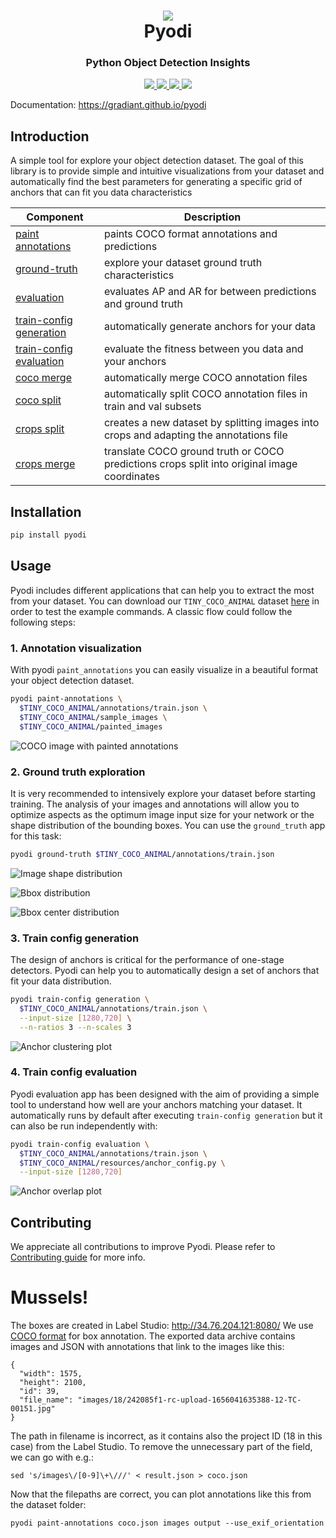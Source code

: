 
<h1 align="center">
  <div>
    <img style="max-width: 65px" src="docs/images/logo.svg" >
  </div>
  <b>Pyodi</b><br>
</h1>


<h3 align="center">
  <b>Python Object Detection Insights</b><br>
</h3>

<p align="center">
    <a href="https://pypi.org/project/pyodi/">
        <img src="https://img.shields.io/pypi/v/pyodi" />
    </a>
    <a href="https://www.python.org/">
        <img src="https://img.shields.io/badge/Python-3.8-ff69b4.svg" />
    </a>
    <a href="https://github.com/Gradiant/pyodi/actions?query=workflow%3A%22Continuous+Integration%22">
        <img src="https://github.com/pyodi/pyodi/workflows/Continuous%20Integration/badge.svg?branch=master" />
    </a>
    <a href= "https://github.com/Gradiant/pyodi/blob/master/LICENSE">
        <img src="https://img.shields.io/badge/License-MPL%202.0-brightgreen.svg" />
    </a>
</p>


Documentation: https://gradiant.github.io/pyodi

## Introduction

A simple tool for explore your object detection dataset. The goal of this library is to provide simple and intuitive visualizations from your dataset and automatically find the best parameters for generating a specific grid of anchors that can fit you data characteristics

| Component  | Description  |
|---|---|
| [paint annotations](https://gradiant.github.io/pyodi/reference/apps/paint-annotations/)  | paints COCO format annotations and predictions  |
| [ground-truth](https://gradiant.github.io/pyodi/reference/apps/ground-truth/) |  explore your dataset ground truth characteristics |
| [evaluation](https://gradiant.github.io/pyodi/reference/apps/evaluation/)  | evaluates AP and AR for between predictions and ground truth |
| [train-config generation](https://gradiant.github.io/pyodi/reference/apps/train-config-generation/)  | automatically generate anchors for your data  |
| [train-config evaluation](https://gradiant.github.io/pyodi/reference/apps/train-config-evaluation/)  | evaluate the fitness between you data and your anchors  |
| [coco merge](https://gradiant.github.io/pyodi/reference/apps/coco-merge/)  | automatically merge COCO annotation files  |
| [coco split](https://gradiant.github.io/pyodi/reference/apps/coco-split/)  | automatically split COCO annotation files in train and val subsets |
| [crops split](https://gradiant.github.io/pyodi/reference/apps/crops-split/)  | creates a new dataset by splitting images into crops and adapting the annotations file |
| [crops merge](https://gradiant.github.io/pyodi/reference/apps/crops-merge/)  | translate COCO ground truth or COCO predictions crops split into original image coordinates |


## Installation

```bash
pip install pyodi
```

## Usage

Pyodi includes different applications that can help you to extract the most from your dataset. You can download our `TINY_COCO_ANIMAL` dataset [here](https://github.com/Gradiant/pyodi/releases/download/v0.0.1/TINY_COCO_ANIMAL.zip) in order to test the example commands. A classic flow could follow the following steps:

### 1. Annotation visualization

With pyodi `paint_annotations` you can easily visualize in a beautiful format your object detection dataset.

```bash
pyodi paint-annotations \
  $TINY_COCO_ANIMAL/annotations/train.json \
  $TINY_COCO_ANIMAL/sample_images \
  $TINY_COCO_ANIMAL/painted_images
```

![COCO image with painted annotations](docs/images/coco_sample_82680.jpg)

### 2. Ground truth exploration

It is very recommended to intensively explore your dataset before starting training. The analysis of your images and annotations will allow you to optimize aspects as the optimum image input size for your network or the shape distribution of the bounding boxes. You can use the `ground_truth` app for this task:

```bash
pyodi ground-truth $TINY_COCO_ANIMAL/annotations/train.json
```

![Image shape distribution](docs/images/ground_truth/gt_img_shapes.png)

![Bbox distribution](docs/images/ground_truth/gt_bb_shapes.png)

![Bbox center distribution](docs/images/ground_truth/gt_bb_centers.png)

### 3. Train config generation

The design of anchors is critical for the performance of one-stage detectors. Pyodi can help you to automatically design a set of anchors that fit your data distribution.

```bash
pyodi train-config generation \
  $TINY_COCO_ANIMAL/annotations/train.json \
  --input-size [1280,720] \
  --n-ratios 3 --n-scales 3
```

![Anchor clustering plot](docs/images/train-config-generation/clusters.png)

### 4. Train config evaluation

Pyodi evaluation app has been designed with the aim of providing a simple tool to understand how well are your anchors matching your dataset. It automatically runs by default after executing `train-config generation` but it can also be run independently with:

```bash
pyodi train-config evaluation \
  $TINY_COCO_ANIMAL/annotations/train.json \
  $TINY_COCO_ANIMAL/resources/anchor_config.py \
  --input-size [1280,720]
```

![Anchor overlap plot](docs/images/train-config-evaluation/overlap.png)

## Contributing

We appreciate all contributions to improve Pyodi. Please refer to [Contributing guide](.github/CONTRIBUTING.md) for more info.

# Mussels!

The boxes are created in Label Studio: http://34.76.204.121:8080/ We use [COCO format](https://opencv.org/introduction-to-the-coco-dataset/) for box annotation. The exported data archive contains images and JSON with annotations that link to the images like this:
```
{
  "width": 1575,
  "height": 2100,
  "id": 39,
  "file_name": "images/18/242085f1-rc-upload-1656041635388-12-TC-00151.jpg"
}
```
The path in filename is incorrect, as it contains also the project ID (18 in this case) from the Label Studio. To remove the unnecessary part of the field, we can go with e.g.:
```
sed 's/images\/[0-9]\+\///' < result.json > coco.json
```

Now that the filepaths are correct, you can plot annotations like this from the dataset folder:
```
pyodi paint-annotations coco.json images output --use_exif_orientation
```
